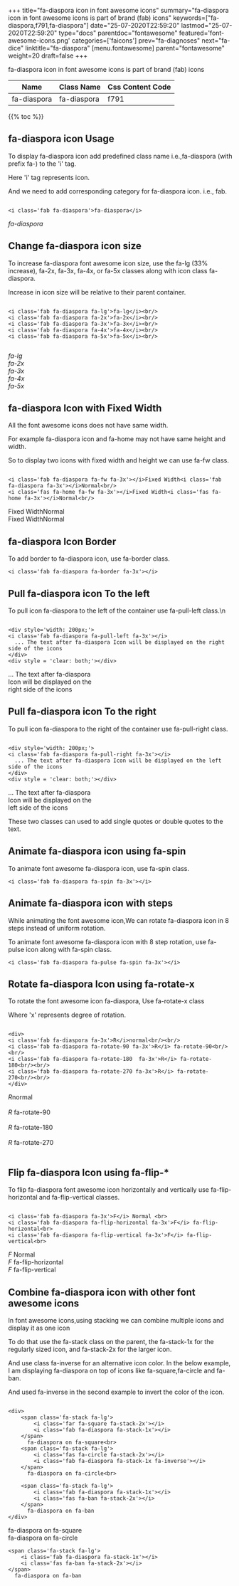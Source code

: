 +++
title="fa-diaspora icon in font awesome icons"
summary="fa-diaspora icon in font awesome icons is part of brand (fab) icons"
keywords=["fa-diaspora,f791,fa-diaspora"]
date="25-07-2020T22:59:20"
lastmod="25-07-2020T22:59:20"
type="docs"
parentdoc="fontawesome"
featured='font-awesome-icons.png'
categories=['faicons']
prev="fa-diagnoses"
next="fa-dice"
linktitle="fa-diaspora"
[menu.fontawesome]
parent="fontawesome"
weight=20
draft=false
+++


fa-diaspora icon in font awesome icons is part of brand (fab) icons

<div class='table-responsive'><table class='table'><thead><tr><th>Name</th><th>Class Name</th><th>Css Content Code</th></tr></thead><tbody><tr><td>fa-diaspora</td><td>fa-diaspora</td><td>f791</td></tr></tbody></table></div>


{{% toc %}}


## fa-diaspora icon Usage

To display fa-diaspora icon add predefined class name i.e.,fa-diaspora (with prefix fa-) to the 'i' tag.

Here 'i' tag represents icon.

And we need to add corresponding category for fa-diaspora icon. i.e., fab.


```

<i class='fab fa-diaspora'>fa-diaspora</i>
```

<i class='fab fa-diaspora'>fa-diaspora</i>




## Change fa-diaspora icon size
To increase fa-diaspora font awesome icon size, use the fa-lg (33% increase), fa-2x, fa-3x, fa-4x, or fa-5x classes along with icon class fa-diaspora.

Increase in icon size will be relative to their parent container. 

```

<i class='fab fa-diaspora fa-lg'>fa-lg</i><br/>
<i class='fab fa-diaspora fa-2x'>fa-2x</i><br/>
<i class='fab fa-diaspora fa-3x'>fa-3x</i><br/>
<i class='fab fa-diaspora fa-4x'>fa-4x</i><br/>
<i class='fab fa-diaspora fa-5x'>fa-5x</i><br/>
            
```

<i class='fab fa-diaspora fa-lg'>fa-lg</i><br/>
<i class='fab fa-diaspora fa-2x'>fa-2x</i><br/>
<i class='fab fa-diaspora fa-3x'>fa-3x</i><br/>
<i class='fab fa-diaspora fa-4x'>fa-4x</i><br/>
<i class='fab fa-diaspora fa-5x'>fa-5x</i><br/>
            



## fa-diaspora Icon with Fixed Width 

All the font awesome icons does not have same width.

For example fa-diaspora icon and fa-home may not have same height and width.

So to display two icons with fixed width and height we can use fa-fw class.


```

<i class='fab fa-diaspora fa-fw fa-3x'></i>Fixed Width<i class='fab fa-diaspora fa-3x'></i>Normal<br/>
<i class='fas fa-home fa-fw fa-3x'></i>Fixed Width<i class='fas fa-home fa-3x'></i>Normal<br/>
```

<i class='fab fa-diaspora fa-fw fa-3x'></i>Fixed Width<i class='fab fa-diaspora fa-3x'></i>Normal<br/>
<i class='fas fa-home fa-fw fa-3x'></i>Fixed Width<i class='fas fa-home fa-3x'></i>Normal<br/>



## fa-diaspora Icon Border 

To add border to fa-diaspora icon, use fa-border class.


```
<i class='fab fa-diaspora fa-border fa-3x'></i>

```
<i class='fab fa-diaspora fa-border fa-3x'></i>





## Pull fa-diaspora icon To the left

To pull icon fa-diaspora to the left of the container use fa-pull-left class.\n

```

<div style='width: 200px;'>
<i class='fab fa-diaspora fa-pull-left fa-3x'></i>
  ... The text after fa-diaspora Icon will be displayed on the right side of the icons
</div>
<div style = 'clear: both;'></div>
```

<div style='width: 200px;'>
<i class='fab fa-diaspora fa-pull-left fa-3x'></i>
  ... The text after fa-diaspora Icon will be displayed on the right side of the icons
</div>
<div style = 'clear: both;'></div>




## Pull fa-diaspora icon To the right
To pull icon fa-diaspora to the right of the container use fa-pull-right class.

```

<div style='width: 200px;'>
<i class='fab fa-diaspora fa-pull-right fa-3x'></i>
  ... The text after fa-diaspora Icon will be displayed on the left side of the icons
</div>
<div style = 'clear: both;'></div>
```

<div style='width: 200px;'>
<i class='fab fa-diaspora fa-pull-right fa-3x'></i>
  ... The text after fa-diaspora Icon will be displayed on the left side of the icons
</div>
<div style = 'clear: both;'></div>

These two classes can used to add single quotes or double quotes to the text.


## Animate fa-diaspora icon using fa-spin
To animate font awesome fa-diaspora icon, use fa-spin class.

```
<i class='fab fa-diaspora fa-spin fa-3x'></i>
```
<i class='fab fa-diaspora fa-spin fa-3x'></i>




## Animate fa-diaspora icon with steps
While animating the font awesome icon,We can rotate fa-diaspora icon in 8 steps instead of uniform rotation.

To animate font awesome fa-diaspora icon with 8 step rotation, use fa-pulse icon along with fa-spin class.


```
<i class='fab fa-diaspora fa-pulse fa-spin fa-3x'></i>

```
<i class='fab fa-diaspora fa-pulse fa-spin fa-3x'></i>





## Rotate fa-diaspora Icon using fa-rotate-x
To rotate the font awesome icon fa-diaspora, Use fa-rotate-x class

Where 'x' represents degree of rotation.


```

<div>
<i class='fab fa-diaspora fa-3x'>R</i>normal<br/><br/>
<i class='fab fa-diaspora fa-rotate-90 fa-3x'>R</i> fa-rotate-90<br/><br/> 
<i class='fab fa-diaspora fa-rotate-180  fa-3x'>R</i> fa-rotate-180<br/><br/> 
<i class='fab fa-diaspora fa-rotate-270 fa-3x'>R</i> fa-rotate-270<br/><br/>
</div>
```

<div>
<i class='fab fa-diaspora fa-3x'>R</i>normal<br/><br/>
<i class='fab fa-diaspora fa-rotate-90 fa-3x'>R</i> fa-rotate-90<br/><br/> 
<i class='fab fa-diaspora fa-rotate-180  fa-3x'>R</i> fa-rotate-180<br/><br/> 
<i class='fab fa-diaspora fa-rotate-270 fa-3x'>R</i> fa-rotate-270<br/><br/>
</div>




## Flip fa-diaspora Icon using fa-flip-*
To flip fa-diaspora font awesome icon horizontally and vertically use fa-flip-horizontal and fa-flip-vertical classes. 

```

<i class='fab fa-diaspora fa-3x'>F</i> Normal <br>
<i class='fab fa-diaspora fa-flip-horizontal fa-3x'>F</i> fa-flip-horizontal<br>
<i class='fab fa-diaspora fa-flip-vertical fa-3x'>F</i> fa-flip-vertical<br>
```

<i class='fab fa-diaspora fa-3x'>F</i> Normal <br>
<i class='fab fa-diaspora fa-flip-horizontal fa-3x'>F</i> fa-flip-horizontal<br>
<i class='fab fa-diaspora fa-flip-vertical fa-3x'>F</i> fa-flip-vertical<br>




## Combine fa-diaspora icon with other font awesome icons
In font awesome icons,using stacking we can combine multiple icons and display it as one icon 

To do that use the fa-stack class on the parent, the fa-stack-1x for the regularly sized icon, and fa-stack-2x for the larger icon.

And use class fa-inverse for an alternative icon color. 
In the below example, I am displaying fa-diaspora on top of icons like fa-square,fa-circle and fa-ban.

And used fa-inverse in the second example to invert the color of the icon.

```

<div>
    <span class='fa-stack fa-lg'>
        <i class='far fa-square fa-stack-2x'></i>
        <i class='fab fa-diaspora fa-stack-1x'></i>
    </span>
      fa-diaspora on fa-square<br>
    <span class='fa-stack fa-lg'>
        <i class='fas fa-circle fa-stack-2x'></i>
        <i class='fab fa-diaspora fa-stack-1x fa-inverse'></i>
    </span>
      fa-diaspora on fa-circle<br>

    <span class='fa-stack fa-lg'>
        <i class='fab fa-diaspora fa-stack-1x'></i>
        <i class='fas fa-ban fa-stack-2x'></i>
    </span>
      fa-diaspora on fa-ban
</div>
```

<div>
    <span class='fa-stack fa-lg'>
        <i class='far fa-square fa-stack-2x'></i>
        <i class='fab fa-diaspora fa-stack-1x'></i>
    </span>
      fa-diaspora on fa-square<br>
    <span class='fa-stack fa-lg'>
        <i class='fas fa-circle fa-stack-2x'></i>
        <i class='fab fa-diaspora fa-stack-1x fa-inverse'></i>
    </span>
      fa-diaspora on fa-circle<br>

    <span class='fa-stack fa-lg'>
        <i class='fab fa-diaspora fa-stack-1x'></i>
        <i class='fas fa-ban fa-stack-2x'></i>
    </span>
      fa-diaspora on fa-ban
</div>






